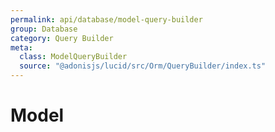 ```yaml
---
permalink: api/database/model-query-builder
group: Database
category: Query Builder
meta:
  class: ModelQueryBuilder
  source: "@adonisjs/lucid/src/Orm/QueryBuilder/index.ts"
---
```


# Model
